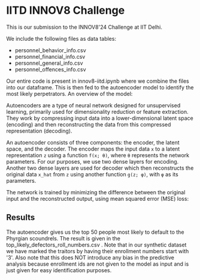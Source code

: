 # IITD INNOV8 Challenge

This is our submission to the INNOV8'24 Challenge at IIT Delhi.

We include the following files as data tables:
- personnel_behavior_info.csv
- personnel_financial_info.csv
- personnel_general_info.csv
- personnel_offences_info.csv

Our entire code is present in innov8-iitd.ipynb where we combine the files into our dataframe. This is then fed to the autoencoder model to identify the most likely perpetrators. An overview of the model:

Autoencoders are a type of neural network designed for unsupervised learning, primarily used for dimensionality reduction or feature extraction. They work by compressing input data into a lower-dimensional latent space (encoding) and then reconstructing the data from this compressed representation (decoding).

An autoencoder consists of three components: the encoder, the latent space, and the decoder. The encoder maps the input data `x` to a latent representation `z` using a function `f(x; θ)`, where `θ` represents the network parameters. For our purposes, we use two dense layers for encoding. Another two dense layers are used for decoder which then reconstructs the original data `x_hat` from `z` using another function `g(z; φ)`, with `φ` as its parameters.

The network is trained by minimizing the difference between the original input and the reconstructed output, using mean squared error (MSE) loss:
 
## Results
The autoencoder gives us the top 50 people most likely to default to the Phyrgian scoundrels. The result is given in the top_likely_defectors_roll_numbers.csv . Note that in our synthetic dataset we have marked the traitors by having their enrollment numbers start with '3'. Also note that this does NOT introduce any bias in the predictive analysis because enrollment ids are not given to the model as input and is just given for easy identification purposes.

